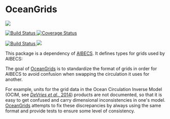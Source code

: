 # OceanGrids

<p>
  <img src="https://img.shields.io/badge/stability-experimental-orange.svg">
</p>
<p>
  <a href="https://travis-ci.com/briochemc/OceanGrids.jl">
    <img alt="Build Status" src="https://travis-ci.com/briochemc/OceanGrids.jl.svg?branch=master">
  </a>
  <a href='https://coveralls.io/github/briochemc/OceanGrids.jl'>
    <img src='https://coveralls.io/repos/github/briochemc/OceanGrids.jl/badge.svg' alt='Coverage Status' />
  </a>
</p>
<p>
  <a href="https://ci.appveyor.com/project/briochemc/OceanGrids-jl">
    <img alt="Build Status" src="https://ci.appveyor.com/api/projects/status/briochemc/OceanGrids-jl.svg?branch=master">
  </a>
  <a href="https://codecov.io/gh/briochemc/OceanGrids.jl">
    <img src="https://codecov.io/gh/briochemc/OceanGrids.jl/branch/master/graph/badge.svg" />
  </a>
</p>

This package is a dependency of [AIBECS](https://github.com/briochemc/AIBECS.jl.git).
It defines types for grids used by AIBECS:

The goal of [OceanGrids](https://github.com/briochemc/AIBECS.jl.git) is to standardize the format of grids in order for AIBECS to avoid confusion when swapping the circulation it uses for another.

For example, units for the grid data in the Ocean Circulation Inverse Model (OCIM, see [*DeVries et al*., 2014](https://doi.org/10.1002/2013GB004739)) products are not documented, so that it is easy to get confused and carry dimensional inconsistencies in one's model.
[OceanGrids](https://github.com/briochemc/AIBECS.jl.git) attempts to fix these discrepancies by always using the same format and provide tests to ensure some level of consistency.
